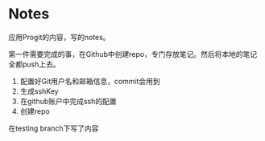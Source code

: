 # Notes

应用Progit的内容，写的notes。

第一件需要完成的事，在Github中创建repo，专门存放笔记。然后将本地的笔记全都push上去。

1. 配置好Git用户名和邮箱信息，commit会用到
2. 生成sshKey
3. 在github账户中完成ssh的配置
4. 创建repo



在testing branch下写了内容

